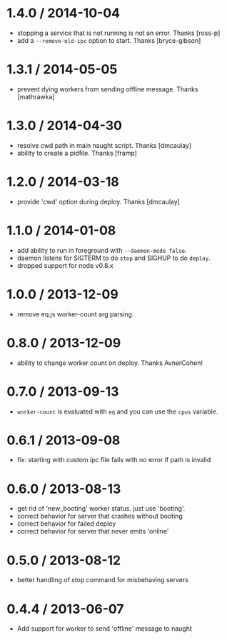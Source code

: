 1.4.0 / 2014-10-04
==================
  * stopping a service that is not running is not an error. Thanks [ross-p]
  * add a `--remove-old-ipc` option to start. Thanks [bryce-gibson]

1.3.1 / 2014-05-05
==================
  * prevent dying workers from sending offline message. Thanks [mathrawka]

1.3.0 / 2014-04-30
==================
  * resolve cwd path in main naught script. Thanks [dmcaulay]
  * ability to create a pidfile. Thanks [framp]

1.2.0 / 2014-03-18
==================
  * provide 'cwd' option during deploy. Thanks [dmcaulay]

1.1.0 / 2014-01-08
==================
  * add ability to run in foreground with `--daemon-mode false`.
  * daemon listens for SIGTERM to do `stop` and SIGHUP to do `deploy`.
  * dropped support for node v0.8.x

1.0.0 / 2013-12-09
==================
  * remove eq.js worker-count arg parsing.

0.8.0 / 2013-12-09
==================
  * ability to change worker count on deploy. Thanks AvnerCohen!

0.7.0 / 2013-09-13
==================
  * `worker-count` is evaluated with `eq` and you can use the `cpus` variable.

0.6.1 / 2013-09-08
==================
  * fix: starting with custom ipc file fails with no error if path is invalid

0.6.0 / 2013-08-13
==================
  * get rid of 'new_booting' worker status. just use 'booting'.
  * correct behavior for server that crashes without booting
  * correct behavior for failed deploy
  * correct behavior for server that never emits 'online'

0.5.0 / 2013-08-12
==================
 * better handling of stop command for misbehaving servers

0.4.4 / 2013-06-07
==================
 * Add support for worker to send 'offline' message to naught
